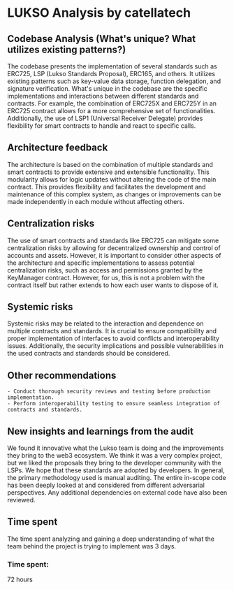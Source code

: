 # LUKSO Analysis by catellatech

## Codebase Analysis (What's unique? What utilizes existing patterns?)
The codebase presents the implementation of several standards such as ERC725, LSP (Lukso Standards Proposal), ERC165, and others. It utilizes existing patterns such as key-value data storage, function delegation, and signature verification.
What's unique in the codebase are the specific implementations and interactions between different standards and contracts. For example, the combination of ERC725X and ERC725Y in an ERC725 contract allows for a more comprehensive set of functionalities. Additionally, the use of LSP1 (Universal Receiver Delegate) provides flexibility for smart contracts to handle and react to specific calls.

## Architecture feedback
The architecture is based on the combination of multiple standards and smart contracts to provide extensive and extensible functionality. This modularity allows for logic updates without altering the code of the main contract. This provides flexibility and facilitates the development and maintenance of this complex system, as changes or improvements can be made independently in each module without affecting others.

## Centralization risks
The use of smart contracts and standards like ERC725 can mitigate some centralization risks by allowing for decentralized ownership and control of accounts and assets. However, it is important to consider other aspects of the architecture and specific implementations to assess potential centralization risks, such as access and permissions granted by the KeyManager contract. However, for us, this is not a problem with the contract itself but rather extends to how each user wants to dispose of it.

## Systemic risks
Systemic risks may be related to the interaction and dependence on multiple contracts and standards. It is crucial to ensure compatibility and proper implementation of interfaces to avoid conflicts and interoperability issues. Additionally, the security implications and possible vulnerabilities in the used contracts and standards should be considered.

## Other recommendations
    - Conduct thorough security reviews and testing before production implementation.
    - Perform interoperability testing to ensure seamless integration of contracts and standards.

## New insights and learnings from the audit
We found it innovative what the Lukso team is doing and the improvements they bring to the web3 ecosystem. We think it was a very complex project, but we liked the proposals they bring to the developer community with the LSPs. We hope that these standards are adopted by developers.
In general, the primary methodology used is manual auditing. The entire in-scope code has been deeply looked at and considered from different adversarial perspectives. Any additional dependencies on external code have also been reviewed.

## Time spent
The time spent analyzing and gaining a deep understanding of what the team behind the project is trying to implement was 3 days.  

### Time spent:
72 hours
